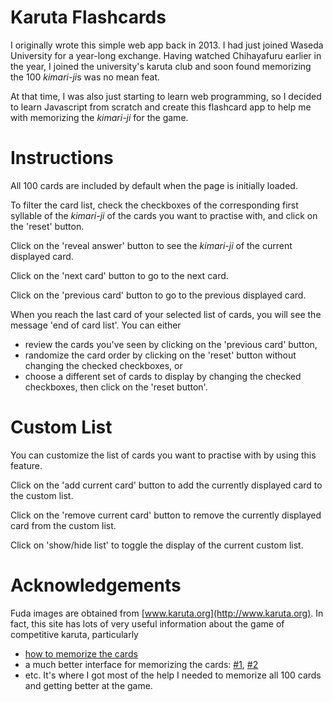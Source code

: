 # Karuta Flashcards
I originally wrote this simple web app back in 2013. I had just joined Waseda University for a year-long exchange. Having watched Chihayafuru earlier in the year, I joined the university's karuta club and soon found memorizing the 100 *kimari-ji*s was no mean feat. 

At that time, I was also just starting to learn web programming, so I decided to learn Javascript from scratch and create this flashcard app to help me with memorizing the *kimari-ji* for the game.

# Instructions
All 100 cards are included by default when the page is initially loaded. 

To filter the card list, check the checkboxes of the corresponding first syllable of the *kimari-ji* of the cards you want to practise with, and click on the 'reset' button.

Click on the 'reveal answer' button to see the *kimari-ji* of the current displayed card. 

Click on the 'next card' button to go to the next card. 

Click on the 'previous card' button to go to the previous displayed card.

When you reach the last card of your selected list of cards, you will see the message 'end of card list'. You can either 
* review the cards you've seen by clicking on the 'previous card' button,
* randomize the card order by clicking on the 'reset' button without changing the checked checkboxes, or
* choose a different set of cards to display by changing the checked checkboxes, then click on the 'reset button'. 

# Custom List
You can customize the list of cards you want to practise with by using this feature. 

Click on the 'add current card' button to add the currently displayed card to the custom list. 

Click on the 'remove current card' button to remove the currently displayed card from the custom list.

Click on 'show/hide list' to toggle the display of the current custom list.

# Acknowledgements
Fuda images are obtained from [www.karuta.org](http://www.karuta.org). 
In fact, this site has lots of very useful information about the game of competitive karuta, particularly 
* [how to memorize the cards](http://www.karuta.org/practice/learn.html)
* a much better interface for memorizing the cards: [#1](http://www.karuta.org/practice/nagashi.html), [#2](http://www.karuta.org/practice/seek.html)
* etc.
It's where I got most of the help I needed to memorize all 100 cards and getting better at the game. 